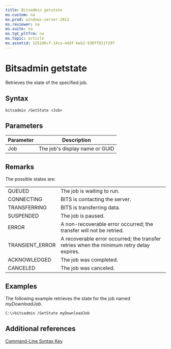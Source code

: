 ```yaml
---
title: Bitsadmin getstate
ms.custom: na
ms.prod: windows-server-2012
ms.reviewer: na
ms.suite: na
ms.tgt_pltfrm: na
ms.topic: article
ms.assetid: 1252d6cf-14ca-44df-beb2-930ff011f297
---
```

# Bitsadmin getstate
Retrieves the state of the specified job.

## Syntax

```
bitsadmin /GetState <Job>
```

## Parameters

|Parameter|Description|
|-------------|---------------|
|Job|The job's display name or GUID|

## Remarks
The possible states are:

|||
|-|-|
|QUEUED|The job is waiting to run.|
|CONNECTING|BITS is contacting the server.|
|TRANSFERRING|BITS is transferring data.|
|SUSPENDED|The job is paused.|
|ERROR|A non\-recoverable error occurred; the transfer will not be retried.|
|TRANSIENT\_ERROR|A recoverable error occurred; the transfer retries when the minimum retry delay expires.|
|ACKNOWLEDGED|The job was completed.|
|CANCELED|The job was canceled.|

## <a name="BKMK_examples"></a>Examples
The following example retrieves the state for the job named *myDownloadJob*.

```
C:\>bitsadmin /GetState myDownloadJob
```

## Additional references
[Command-Line Syntax Key](Command-Line-Syntax-Key.md)


